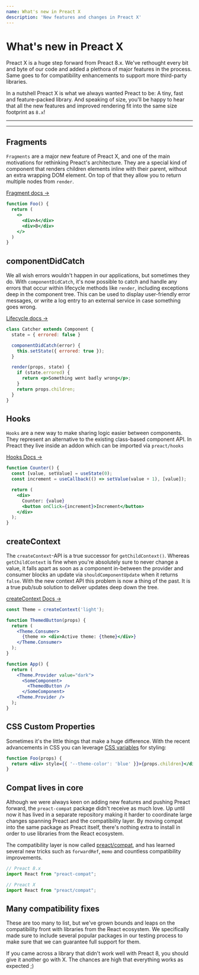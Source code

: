 ```yaml
---
name: What's new in Preact X
description: 'New features and changes in Preact X'
---
```


# What's new in Preact X

Preact X is a huge step forward from Preact 8.x. We've rethought every bit and byte of our code and added a plethora of major features in the process. Same goes to for compatibility enhancements to support more third-party libraries.

In a nutshell Preact X is what we always wanted Preact to be: A tiny, fast and feature-packed library. And speaking of size, you'll be happy to hear that all the new features and improved rendering fit into the same size footprint as `8.x`!

---

<toc></toc>

---

## Fragments

`Fragments` are a major new feature of Preact X, and one of the main motivations for rethinking Preact's architecture. They are a special kind of component that renders children elements inline with their parent, without an extra wrapping DOM element. On top of that they allow you to return multiple nodes from `render`.

[Fragment docs →](/guide/v10/components#fragments)

```jsx
function Foo() {
  return (
    <>
      <div>A</div>
      <div>B</div>
    </>
  )
}
```

## componentDidCatch

We all wish errors wouldn't happen in our applications, but sometimes they do. With `componentDidCatch`, it's now possible to catch and handle any errors that occur within lifecycle methods like `render`, including exceptions deep in the component tree. This can be used to display user-friendly error messages, or write a log entry to an external service in case something goes wrong.

[Lifecycle docs →](/guide/v10/components#componentdidcatch)

```jsx
class Catcher extends Component {
  state = { errored: false }

  componentDidCatch(error) {
    this.setState({ errored: true });
  }

  render(props, state) {
    if (state.errored) {
      return <p>Something went badly wrong</p>;
    }
    return props.children;
  }
}
```

## Hooks

`Hooks` are a new way to make sharing logic easier between components. They represent an alternative to the existing class-based component API. In Preact they live inside an addon which can be imported via `preact/hooks`

[Hooks Docs →](/guide/v10/hooks)

```jsx
function Counter() {
  const [value, setValue] = useState(0);
  const increment = useCallback(() => setValue(value + 1), [value]);

  return (
    <div>
      Counter: {value}
      <button onClick={increment}>Increment</button>
    </div>
  );
}
```

## createContext

The `createContext`-API is a true successor for `getChildContext()`. Whereas `getChildContext` is fine when you're absolutely sure to never change a value, it falls apart as soon as a component in-between the provider and consumer blocks an update via `shouldComponentUpdate` when it returns `false`. With the new context API this problem is now a thing of the past. It is a true pub/sub solution to deliver updates deep down the tree.

[createContext Docs →](/guide/v10/context#createcontext)

```jsx
const Theme = createContext('light');

function ThemedButton(props) {
  return (
    <Theme.Consumer>
      {theme => <div>Active theme: {theme}</div>}
    </Theme.Consumer>
  );
}

function App() {
  return (
    <Theme.Provider value="dark">
      <SomeComponent>
        <ThemedButton />
      </SomeComponent>
    <Theme.Provider />
  );
}
```

## CSS Custom Properties

Sometimes it's the little things that make a huge difference. With the recent advancements in CSS you can leverage [CSS variables](https://developer.mozilla.org/en-US/docs/Web/CSS/--*) for styling:

```jsx
function Foo(props) {
  return <div> style={{ '--theme-color': 'blue' }}>{props.children}</div>;
}
```

## Compat lives in core

Although we were always keen on adding new features and pushing Preact forward, the `preact-compat` package didn't receive as much love. Up until now it has lived in a separate repository making it harder to coordinate large changes spanning Preact and the compatibility layer. By moving compat into the same package as Preact itself, there's nothing extra to install in order to use libraries from the React ecosystem.

The compatibility layer is now called [preact/compat](/guide/v10/differences-to-react#features-exclusive-to-preactcompat), and has learned several new tricks such as `forwardRef`, `memo` and countless compatibility improvements.

```js
// Preact 8.x
import React from "preact-compat";

// Preact X
import React from "preact/compat";
```

## Many compatibility fixes

These are too many to list, but we've grown bounds and leaps on the compatibility front with libraries from the React ecosystem. We specifically made sure to include several popular packages in our testing process to make sure that we can guarantee full support for them.

If you came across a library that didn't work well with Preact 8, you should give it another go with X. The chances are high that everything works as expected ;)
